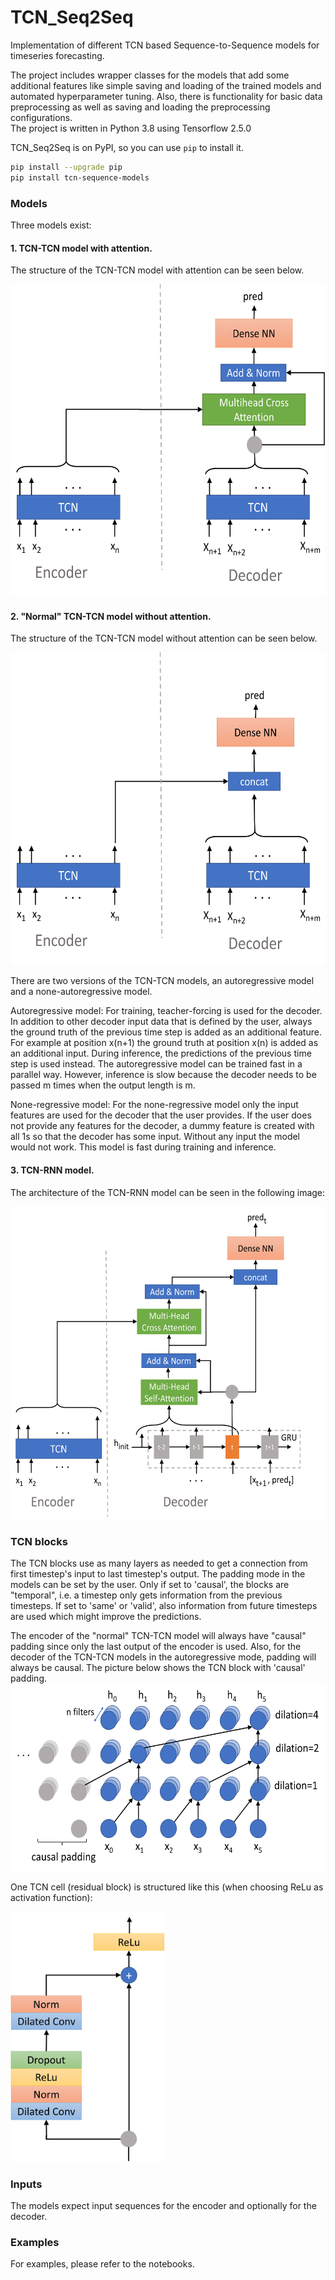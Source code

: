 # TCN_Seq2Seq
Implementation of different TCN based Sequence-to-Sequence models for timeseries 
forecasting. 

The project includes wrapper classes for the models that add some additional 
features like simple saving and loading of the trained models and automated 
hyperparameter tuning. Also, there is functionality for basic data preprocessing 
as well as saving and loading the preprocessing configurations.  
The project is written in Python 3.8 using Tensorflow 2.5.0

TCN_Seq2Seq is on PyPI, so you can use `pip` to install it.

```bash
pip install --upgrade pip
pip install tcn-sequence-models
```

### Models
Three models exist:
#### 1. TCN-TCN model with attention. 

The structure of the TCN-TCN model with attention can be seen below.

<img src="./images/TCN-TCN_attention.jpg" alt="drawing" height="500">


#### 2. "Normal" TCN-TCN model without attention. 

The structure of the TCN-TCN model without attention can be seen below.

<img src="./images/TCN-TCN_normal.jpg" alt="drawing" height="500">


There are two versions of the TCN-TCN models, an autoregressive model and a 
none-autoregressive model.

Autoregressive model:
For training, teacher-forcing is used for the decoder. In addition to other decoder 
input data that is defined by the user, always the ground truth of the previous time 
step is added as an additional feature. For example at position x(n+1) the ground 
truth at position x(n) is added as an additional input.
During inference, the predictions of the previous time step is used instead.
The autoregressive model can be trained fast in a parallel way. However, inference 
is slow because the decoder needs to be passed m times when the output length is m.

None-regressive model:
For the none-regressive model only the input features are used for the decoder that 
the user provides. If the user does not provide any features for the decoder, a 
dummy feature is created with all 1s so that the decoder has some input. Without any 
input the model would not work. This model is fast during training and inference.




#### 3. TCN-RNN model.
The architecture of the TCN-RNN model can be seen in the following image:

<img src="./images/TCN-GRU.jpg" alt="drawing" height="500">

### TCN blocks
The TCN blocks use as many layers as needed to get a connection from first timestep's 
input to last timestep's output. The padding mode in the models can be set by the user.
Only if set to 'causal', the blocks are "temporal", i.e. a timestep only gets 
information from the previous timesteps. If set to 'same' or 'valid', also information from 
future timesteps are used which might improve the predictions. 

The encoder of the "normal" TCN-TCN model will always have "causal" padding since 
only the last output of the encoder is used.
Also, for the decoder of the TCN-TCN models in the autoregressive mode, padding will 
always be causal. The picture below shows the TCN block with 'causal' padding.
<img src="./images/TCN.jpg" alt="drawing" height="300">

One TCN cell (residual block) is structured like this (when choosing ReLu as 
activation function):

<img src="./images/residual_block_relu.jpg" alt="drawing" height="400">


### Inputs
The models expect input sequences for the encoder and optionally for the decoder.

### Examples
For examples, please refer to the notebooks.

